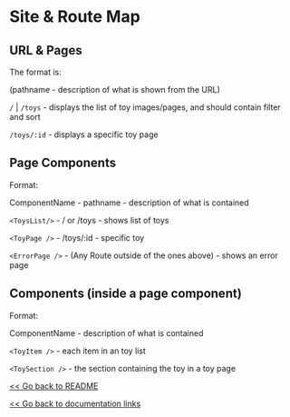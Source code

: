 # Site & Route Map

<!-- //TODO: make sure to update this later as features are added - rammina -->

## URL & Pages

The format is:

(pathname - description of what is shown from the URL)

`/` | `/toys` - displays the list of toy images/pages, and should contain filter and sort

`/toys/:id` - displays a specific toy page

## Page Components

Format:

ComponentName - pathname - description of what is contained

`<ToysList/>` - / or /toys - shows list of toys

`<ToyPage />` - /toys/:id - specific toy

`<ErrorPage />` - (Any Route outside of the ones above) - shows an error page

## Components (inside a page component)

Format:

ComponentName - description of what is contained

`<ToyItem />` - each item in an toy list

`<ToySection />` - the section containing the toy in a toy page

[<< Go back to README]()

[<< Go back to documentation links]()
